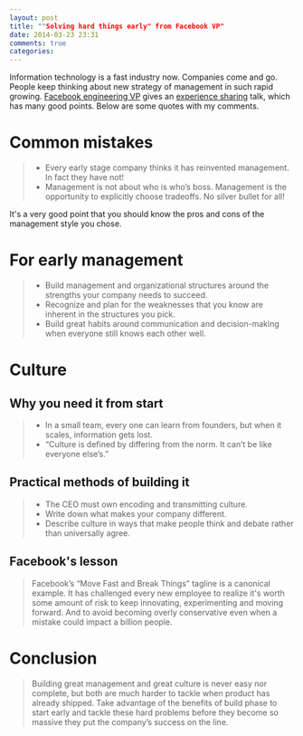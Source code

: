 ```yaml
---
layout: post
title: ""Solving hard things early" from Facebook VP"
date: 2014-03-23 23:31
comments: true
categories: 
---
```


Information technology is a fast industry now. Companies come and go. People keep thinking about new strategy of management in such rapid growing. [Facebook engineering VP](http://ondrejka.net/) gives an [experience sharing](http://firstround.com/article/Facebook-VP-of-Engineering-on-Solving-Hard-Things-Early) talk, which has many good points. Below are some quotes with my comments.

# Common mistakes

> - Every early stage company thinks it has reinvented management. In fact they have not! 
> - Management is not about who is who’s boss. Management is the opportunity to explicitly choose tradeoffs. No silver bullet for all!

It's a very good point that you should know the pros and cons of the management style you chose.

# For early management

> - Build management and organizational structures around the strengths your company needs to succeed. 
> - Recognize and plan for the weaknesses that you know are inherent in the structures you pick. 
> - Build great habits around communication and decision-making when everyone still knows each other well.

# Culture

## Why you need it from start 
> - In a small team, every one can learn from founders, but when it scales, information gets lost. 
> - “Culture is defined by differing from the norm. It can’t be like everyone else’s.”

## Practical methods of building it 
> - The CEO must own encoding and transmitting culture. 
> - Write down what makes your company different. 
> - Describe culture in ways that  make people think and debate rather than universally agree.

## Facebook's lesson 
> Facebook’s “Move Fast and Break Things” tagline is a canonical example. It has challenged every new employee to realize it's worth some amount of risk to keep innovating, experimenting and moving forward. And to avoid becoming overly conservative even when a mistake could impact a billion people.

# Conclusion

> Building great management and great culture is never easy nor complete, but both are much harder to tackle when product has already shipped. Take advantage of the benefits of build phase to start early and tackle these hard problems before they become so massive they put the company’s success on the line.
